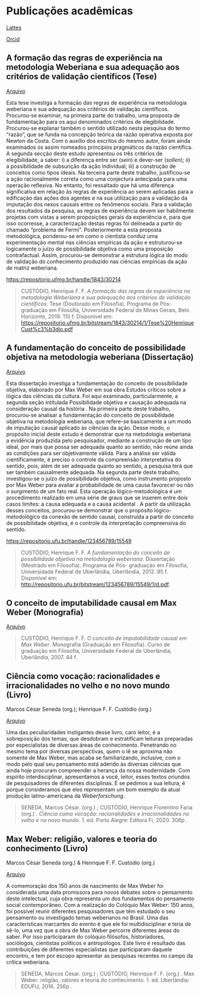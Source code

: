 # Publicações acadêmicas

[Lattes](http://lattes.cnpq.br/4370637220566487)

[Orcid](https://orcid.org/0000-0001-7060-3446)

## A formação das regras de experiência na metodologia Weberiana e sua adequação aos critérios de validação científicos (Tese)

[Arquivo](https://github.com/henriqueffc/academia/blob/main/Tese%20HenriqueCust%C3%B3dio.pdf)

Esta tese investiga a formação das regras de experiência na metodologia
weberiana e sua adequação aos critérios de validação científicos. Procurou-se
examinar, na primeira parte do trabalho, uma proposta de fundamentação para os
aqui denominados critérios de elegibilidade. Procurou-se explanar também o
sentido utilizado nesta pesquisa do termo “razão”, que se funda na concepção
teórica da razão operativa exposta por Newton da Costa. Com o auxílio dos
escritos do mesmo autor, foram ainda examinados os assim nomeados princípios
pragmáticos da razão científica. A segunda secção deste estudo apresentou os
três critérios de elegibilidade, a saber: i) a diferença entre ser (_sein_) e
dever-ser (_sollen_); ii) a possibilidade de subsunção da ação individual; iii)
a construção de conceitos como tipos ideais. Na terceira parte deste trabalho,
justificou-se a ação racionalmente correta como uma conjectura antecipada para
uma operação reflexiva. No entanto, foi ressaltado que há uma diferença
significativa em relação às regras de experiência ao serem aplicadas para a
edificação das ações dos agentes e na sua utilização para a validação da
imputação dos nexos causais entre os fenômenos sociais. Para a validação dos
resultados da pesquisa, as regras de experiência devem ser habilmente projetas
com vistas a serem proposições gerais da experiência e, para que isso ocorresse,
a caracterização destas regras foi delineada a partir do chamado “problema de
Fermi”. Posteriormente a esta proposta metodológica, ponderou-se em como o
cientista conduz uma experimentação mental nas ciências empíricas da ação e
estruturou-se logicamente o juízo de possibilidade objetiva como uma proposição
contrafactual. Assim, procurou-se demonstrar a estrutura lógica do modo de
validação do conhecimento produzido nas ciências empíricas da ação de matriz
weberiana.

<https://repositorio.ufmg.br/handle/1843/30214>

> CUSTÓDIO, Henrique F. F. _A formação das regras de experiência na metodologia
> Weberiana e sua adequação aos critérios de validação científicos_. Tese
> (Doutorado em Filosofia). Programa de Pós-graduação em Filosofia, Universidade
> Federal de Minas Gerais, Belo Horizonte, 2019. 110 f. Disponível em:
> <https://repositorio.ufmg.br/bitstream/1843/30214/1/Tese%20HenriqueCust%c3%b3dio.pdf>

## A fundamentação do conceito de possibilidade objetiva na metodologia weberiana (Dissertação)

[Arquivo](https://github.com/henriqueffc/academia/blob/main/disserta%C3%A7%C3%A3o%20HenriqueCust%C3%B3dio.pdf)

Esta dissertação investiga a fundamentação do conceito de possibilidade
objetiva, elaborado por Max Weber em sua obra Estudos críticos sobre a lógica
das ciências da cultura. Foi aqui examinado, particularmente, a segunda seção
intitulada Possibilidade objetiva e causação adequada na consideração causal da
história . Na primeira parte deste trabalho, procurou-se analisar a
fundamentação do conceito de possibilidade objetiva na metodologia weberiana,
que refere-se basicamente a um modo de imputação causal aplicado às ciências da
ação. Desse modo, o propósito inicial deste estudo é demonstrar que na
metodologia weberiana a evidência produzida pelo pesquisador, mediante a
construção de um tipo ideal, por mais que possa ser adequada quanto ao sentido,
não reúne ainda as condições para ser objetivamente válida. Para a análise ser
válida cientificamente, é preciso o controle da compreensão interpretativa do
sentido, pois, além de ser adequada quanto ao sentido, a pesquisa terá que ser
também causalmente adequada. Na segunda parte deste trabalho, investigou-se o
juízo de possibilidade objetiva, como instrumento proposto por Max Weber para
avaliar a probabilidade de uma causa favorecer ou não o surgimento de um fato
real. Esta operação lógico-metodológica é um procedimento realizado em uma série
de graus que se inserem entre dois casos limites: a causa adequada e a causa
acidental . A partir da utilização desses conceitos, procurou-se demonstrar que
o propósito lógico-metodológico da conexão de sentido causal, construída a
partir do conceito de possibilidade objetiva, é o controle da interpretação
compreensiva do sentido.

<https://repositorio.ufu.br/handle/123456789/15549>

> CUSTÓDIO, Henrique F. F. _A fundamentação do conceito de possibilidade
> objetiva na metodologia weberiana_. Dissertação (Mestrado em Filosofia).
> Programa de Pós- graduação em Filosofia, Universidade Federal de Uberlândia,
> Uberlândia, 2012. 95 f. Disponível em:
> <http://repositorio.ufu.br/bitstream/123456789/15549/1/d.pdf>.

## O conceito de imputabilidade causal em Max Weber (Monografia)

[Arquivo](https://github.com/henriqueffc/academia/blob/main/monografia.pdf)

> CUSTÓDIO, Henrique F. F. _O conceito de imputabilidade causal em Max Weber_.
> Monografia (Graduação em Filosofia). Curso de graduação em Filosofia,
> Universidade Federal de Uberlândia, Uberlândia, 2007. 44 f.

## Ciência como vocação: racionalidades e irracionalidades no velho e no novo mundo (Livro)

Marcos César Seneda (org.); Henrique F. F. Custódio (org.)

[Arquivo](https://github.com/henriqueffc/academia/blob/main/ci%C3%AAnciaWeber.pdf)

Uma das peculiaridades instigantes desse livro, caro leitor, é a sobreposição
dos temas, que desdobram e estratificam leituras preparadas por especialistas de
diversas áreas de conhecimento. Penetrando no mesmo tema por diversas
perspectivas, quem o lê se aproxima não somente de Max Weber, mas acaba se
familiarizando, inclusive, com o modo pelo qual seu pensamento está aderido às
diversas ciências que ainda hoje procuram compreender a herança da nossa
modernidade. Com espírito interdisciplinar, apresentamos a você, leitor, esses
textos oriundos de pesquisadores de diferentes disciplinas. E se pedimos a sua
leitura, é porque consideramos que eles representam um bom exemplo da atual
produção latino-americana da _Weberforschung_.

> SENEDA, Marcos César. (org.) ; CUSTÓDIO, Henrique Florentino Faria (org.) .
> _Ciência como vocação: racionalidades e irracionalidades no velho e no novo
> mundo_. 1. ed. Porto Alegre: Editora Fi, 2020. 306p .

## Max Weber: religião, valores e teoria do conhecimento (Livro)

Marcos César Seneda (org.) & Henrique F. F. Custódio (org.)

[Arquivo](https://github.com/henriqueffc/academia/blob/main/livroWeberI.pdf)

A comemoração dos 150 anos de nascimento de Max Weber foi considerada uma data
promissora para novos debates sobre o pensamento deste intelectual, cuja obra
representa um dos fundamentos do pensamento social contemporâneo. Com a
realização do Colóquio Max Weber: 150 anos, foi possível reunir diferentes
pesquisadores que têm estudado o seu pensamento ou investigado temas weberianos
no Brasil. Uma das características marcantes do evento é que ele foi
multidisciplinar e teria de sê-lo, uma vez que a obra de Max Weber percorre
diferentes áreas do saber. Por isso participaram do colóquio filósofos,
historiadores, sociólogos, cientistas políticos e antropólogos. Este livro é
resultado das contribuições de diferentes especialistas que participaram daquele
encontro, e tem por escopo apresentar as pesquisas recentes no campo da crítica
weberiana.

> SENEDA, Marcos César. (org.) ; CUSTÓDIO, Henrique F. F. (org.) . Max Weber:
> religião, valores e teoria do conhecimento. 1. ed. Uberlândia: EDUFU, 2016.
> 256p .
